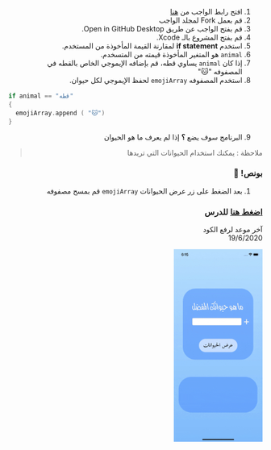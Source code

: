 <div dir='rtl'>
  


1. افتح رابط الواجب من [هنا](https://github.com/kuwaitcodes/ios-cw-2)
2. قم بعمل Fork لمجلد الواجب
3. قم بفتح الواجب عن طريق Open in GitHub Desktop.
4.  قم بفتح المشروع بالـ Xcode.
5. استخدم **if statement** لمقارنة القيمة المأخوذة من المستخدم.
6.  `animal` هو المتغير المأخوذة قيمته من المتسخدم.
7. إذا كان `animal`   يساوي قطه، قم بإضافه الإيموجي الخاص بالقطه في المصفوفه "🐱"
8. استخدم المصفوفه `emojiArray` لحفظ الإيموجي  لكل حيوان.

<div dir = "ltr">
  
```Swift
if animal == "قطه"
{
  emojiArray.append ( "🐱") 
} 
```

</div>

9. البرنامج سوف يضع **؟** إذا لم يعرف ما هو الحيوان
> ملاحظة : يمكنك استخدام الحيوانات  التي تريدها

### بونص! 🎁
1. بعد الضغط على زر عرض الحيوانات  `emojiArray` قم بمسح مصفوفه


### [اضغط هنا](https://app.barmej.com/%D8%A8%D8%B1%D9%85%D8%AC%D8%A9-%D8%B3%D9%88%D9%8A%D9%81%D8%AA-%D9%84%D8%A8%D9%86%D8%A7%D8%A1-%D8%AA%D8%B7%D8%A8%D9%8A%D9%82%D8%A7%D8%AA-%D8%A7%D9%84%D8%A2%D9%8A%D9%81%D9%88%D9%86/%D8%A7%D9%84%D9%85%D8%AC%D9%85%D9%88%D8%B9%D8%A7%D8%AA-%D9%88-%D8%A7%D9%84%D8%AA%D8%AD%D9%83%D9%85-%D9%88-%D8%A7%D9%84%D8%AF%D9%88%D8%A7%D9%84-collections-control-functions/%D8%AA%D8%B9%D8%A8%D9%8A%D8%B1%D8%A7%D8%AA-%D8%A7%D9%84%D8%AA%D8%AD%D9%83%D9%85-%D9%81%D9%8A-%D8%A7%D9%84%D8%AA%D8%AF%D9%81%D9%82-control-flow-statements/%D9%85%D9%82%D8%AF%D9%85%D8%A9-%D8%B9%D9%86-%D8%B9%D8%A8%D8%A7%D8%B1%D8%A7%D8%AA-%D8%A7%D9%84%D8%AA%D8%AD%D9%83%D9%85-introduction-to-control-statements) للدرس


آخر موعد لرفع الكود\
19/6/2020

<img src="/emojiApp.gif" width="35%">

</div>
